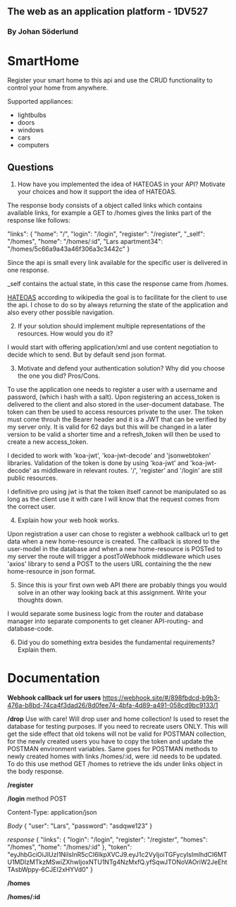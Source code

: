 ## The web as an application platform - 1DV527

### By Johan Söderlund

# SmartHome
Register your smart home to this api and use the CRUD functionality to control your home from anywhere.

Supported appliances:
* lightbulbs
* doors
* windows
* cars
* computers

## Questions

1. How have you implemented the idea of HATEOAS in your API? Motivate your choices and how it support the idea of HATEOAS.

The response body consists of a object called links which contains available links, for example a GET to /homes gives the links part of the response like follows:

"links": {
        "home": "/",
        "login": "/login",
        "register": "/register",
        "_self": "/homes",
        "home": "/homes/:id",
        "Lars apartment34": "/homes/5c66a9a43a46f306a3c3442c"
    }

Since the api is small every link available for the specific user is delivered in one response.

_self contains the actual state, in this case the response came from /homes.

[HATEOAS](https://en.wikipedia.org/wiki/HATEOAS) according to wikipedia the goal is to facilitate for the client to use the api. I chose to do so by always returning the state of the application and also every other possible navigation.

2. If your solution should implement multiple representations of the resources. How would you do it?

I would start with offering application/xml and use content negotiation to decide which to send. But by default send json format.

3. Motivate and defend your authentication solution? Why did you choose the one you did? Pros/Cons.

To use the application one needs to register a user with a username and password, (which i hash with a salt). Upon registering an access_token is delivered to the client and also stored in the user-document database. The token can then be used to access resources private to the user. The token must come throuh the Bearer header and it is a JWT that can be verified by my server only. It is valid for 62 days but this will be changed in a later version to be valid a shorter time and a refresh_token will then be used to create a new access_token. 

I decided to work with 'koa-jwt', 'koa-jwt-decode' and 'jsonwebtoken' libraries. Validation of the token is done by using 'koa-jwt' and 'koa-jwt-decode' as middleware in relevant routes. '/', 'register' and '/login' are still public resources.

I definitive pro using jwt is that the token itself cannot be manipulated so as long as the client use it with care I will know that the request comes from the correct user.

4. Explain how your web hook works.

Upon registration a user can chose to register a webhook callback url to get data when a new home-resource is created. The callback is stored to the user-model in the database and when a new home-resource is POSTed to my server the route will trigger a postToWebhook middleware which uses 'axios' library to send a POST to the users URL containing the the new home-resource in json format.

5. Since this is your first own web API there are probably things you would solve in an other way looking back at this assignment. Write your thoughts down.

I would separate some business logic from the router and database manager into separate components to get cleaner API-routing- and database-code.

6. Did you do something extra besides the fundamental requirements? Explain them.


# Documentation

**Webhook callback url for users**
https://webhook.site/#/898fbdcd-b9b3-476a-b8bd-74ca4f3dad26/8d0fee74-4bfa-4d89-a491-058cd9bc9133/1

**/drop**
Use with care! Will drop user and home collection! Is used to reset the database for testing purposes. If you need to recreate users ONLY. This will get the side effect that old tokens will not be valid for POSTMAN collection, for the newly created users you have to copy the token and update the POSTMAN environment variables. Same goes for POSTMAN methods to newly created homes with links /homes/:id, were :id needs to be updated. To do this use method GET /homes to retrieve the ids under links object in the body response.

**/register**

**/login**
method POST

Content-Type: application/json

*Body*
{
    "user": "Lars",
    "password": "asdqwe123"
}

*response*
{
    "links": {
        "login": "/login",
        "register": "/register",
        "homes": "/homes",
        "home": "/homes/:id"
    },
    "token": "eyJhbGciOiJIUzI1NiIsInR5cCI6IkpXVCJ9.eyJ1c2VyIjoiTGFycyIsImlhdCI6MTU1MDIzMTkzMSwiZXhwIjoxNTU1NTg4NzMxfQ.yfSqwJTONoVAOriW2JeEhtTAsbWppy-6CJEl2xHYVd0"
}

**/homes**

**/homes/:id**

